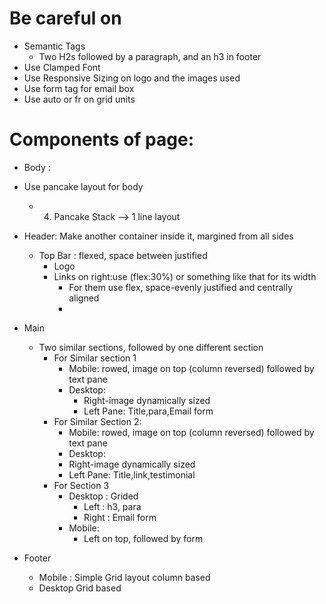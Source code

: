 # Be careful on

- Semantic Tags
  - Two H2s followed by a paragraph, and an h3 in footer
- Use Clamped Font
- Use Responsive Sizing on logo and the images used
- Use form tag for email box
- Use auto or fr on grid units




# Components of page:

- Body :
- Use pancake layout for body
  - 04. Pancake Stack --> 1 line layout


- Header: Make another container inside it, margined from all sides
  - Top Bar : flexed, space between justified
    - Logo
    - Links on right:use (flex:30%) or something like that for its width
      - For them use flex, space-evenly justified and centrally aligned
      - 
- Main
  - Two similar sections, followed by one different section
    - For Similar section 1 
      - Mobile: rowed, image on top (column reversed) followed by text pane
      - Desktop:
        - Right-image dynamically sized
        - Left Pane: Title,para,Email form
    - For Similar Section 2:
       -  Mobile: rowed, image on top (column reversed) followed by text pane
       -  Desktop:
        - Right-image dynamically sized
        - Left Pane: Title,link,testimonial
    - For Section 3
      - Desktop : Grided
        - Left : h3, para
        - Right : Email form
      - Mobile:
        - Left on top, followed by form 
- Footer
  - Mobile : Simple Grid layout column based
  - Desktop Grid based